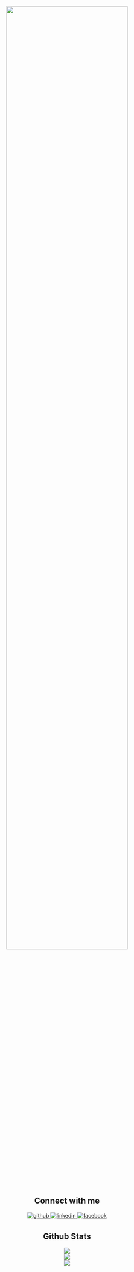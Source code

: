 <div align="center">
<img src="https://rishavanand.github.io/static/images/greetings.gif" align="center" style="width: 80%" />
<br/>  

## Connect with me  
<a href="https://github.com/AnandChourasia007" target="_blank">
<img src=https://img.shields.io/badge/github-%2324292e.svg?&style=for-the-badge&logo=github&logoColor=white alt=github style="margin-bottom: 5px;" />
</a>
<a href="https://linkedin.com/in/anand-chourasia-826160220/" target="_blank">
<img src=https://img.shields.io/badge/linkedin-%231E77B5.svg?&style=for-the-badge&logo=linkedin&logoColor=white alt=linkedin style="margin-bottom: 5px;" />
</a>
<a href="https://www.facebook.com/anand.chaurasiya.1485537/" target="_blank">
<img src=https://img.shields.io/badge/facebook-%232E87FB.svg?&style=for-the-badge&logo=facebook&logoColor=white alt=facebook style="margin-bottom: 5px;" />
</a>  
<br/>  


## Github Stats  
<div align="center"><img src="https://github-readme-stats.vercel.app/api?username=anandchourasia007&show_icons=true&count_private=true&hide_border=true" align="center" /></div>  
<img src="https://github-readme-stats.vercel.app/api/top-langs/?username=anandchourasia007&hide_border=true&layout=compact" />  

<br/>  

<div align="center">
<img src="https://komarev.com/ghpvc/?username=anandchourasia007&&style=flat-square" align="center" />
</div>  
  

<br/>  

